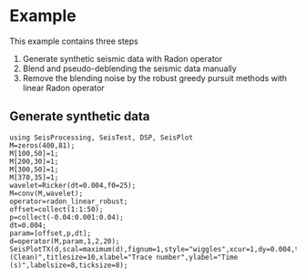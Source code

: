 # Example

This example contains three steps

1. Generate synthetic seismic data with Radon operator
2. Blend and pseudo-deblending the seismic data manually
3. Remove the blending noise by the robust greedy pursuit methods with linear Radon operator

## Generate synthetic data

```@example example
using SeisProcessing, SeisTest, DSP, SeisPlot
M=zeros(400,81);
M[100,50]=1;
M[200,30]=1;
M[300,50]=1;
M[370,35]=1;
wavelet=Ricker(dt=0.004,f0=25);
M=conv(M,wavelet);
operator=radon_linear_robust;
offset=collect(1:1:50);
p=collect(-0.04:0.001:0.04);
dt=0.004;
param=[offset,p,dt];
d=operator(M,param,1,2,20);
SeisPlotTX(d,scal=maximum(d),fignum=1,style="wiggles",xcur=1,dy=0.004,title="(Clean)",titlesize=10,xlabel="Trace number",ylabel="Time (s)",labelsize=8,ticksize=8);
```
